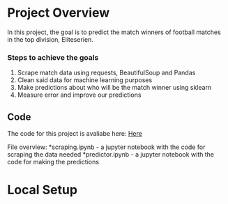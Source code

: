 # Project Overview
In this project, the goal is to predict the match winners of football matches in the top division, Eliteserien. 

### Steps to achieve the goals
1. Scrape match data using requests, BeautifulSoup and Pandas
2. Clean said data for machine learning purposes
3. Make predictions about who will be the match winner using sklearn
4. Measure error and improve our predictions

## Code
The code for this project is avaliabe here: [Here](https://github.com/KristofferTvedt/EliteserienPredictor)

File overview:
*scraping.ipynb - a jupyter notebook with the code for scraping the data needed
*predictor.ipynb - a jupyter notebook with the code for making the predictions

# Local Setup
